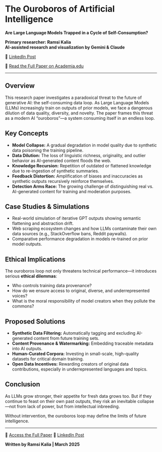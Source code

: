 # The Ouroboros of Artificial Intelligence

**Are Large Language Models Trapped in a Cycle of Self-Consumption?**

**Primary researcher: Ramsi Kalia**  
**AI-assisted research and visualization by Gemini & Claude**

:link: [LinkedIn Post](https://www.linkedin.com/posts/ramsikalia_the-ouroboros-of-ai-llms-and-genai-activity-7302087247963566080-Uu0R?utm_source=share&utm_medium=member_desktop&rcm=ACoAAAnO1jkBXabJGpbgXYgLI5NmSrw-ACeEGP4)

📄 [Read the Full Paper on Academia.edu](https://www.academia.edu/128171748/The_Ouroboros_of_Artificial_Intelligence_Are_Large_Language_Models_Trapped_in_a_Cycle_of_Self_Consumption)

---

## **Overview**

This research paper investigates a paradoxical threat to the future of generative AI: the self-consuming data loop. As Large Language Models (LLMs) increasingly train on outputs of prior models, we face a dangerous dilution of data quality, diversity, and novelty. The paper frames this threat as a modern AI “ouroboros”—a system consuming itself in an endless loop.

## **Key Concepts**

- **Model Collapse:** A gradual degradation in model quality due to synthetic data poisoning the training pipeline.
- **Data Dilution:** The loss of linguistic richness, originality, and outlier behavior as AI-generated content floods the web.
- **Knowledge Recursion:** Repetition of outdated or flattened knowledge due to re-ingestion of synthetic summaries.
- **Feedback Distortion:** Amplification of biases and inaccuracies as synthetic outputs recursively reinforce themselves.
- **Detection Arms Race:** The growing challenge of distinguishing real vs. AI-generated content for training and moderation purposes.

## **Case Studies & Simulations**

- Real-world simulation of iterative GPT outputs showing semantic flattening and abstraction drift.
- Web scraping ecosystem changes and how LLMs contaminate their own data sources (e.g., StackOverflow bans, Reddit paywalls).
- Comparative performance degradation in models re-trained on prior model outputs.

## **Ethical Implications**

The ouroboros loop not only threatens technical performance—it introduces serious **ethical dilemmas**:

- Who controls training data provenance?
- How do we ensure access to original, diverse, and underrepresented voices?
- What is the moral responsibility of model creators when they pollute the commons?

## **Proposed Solutions**

- **Synthetic Data Filtering:** Automatically tagging and excluding AI-generated content from future training sets.
- **Content Provenance & Watermarking:** Embedding traceable metadata into AI outputs.
- **Human-Curated Corpora:** Investing in small-scale, high-quality datasets for critical domain training.
- **Open Data Incentives:** Rewarding creators of original data contributions, especially in underrepresented languages and topics.

## **Conclusion**

As LLMs grow stronger, their appetite for fresh data grows too. But if they continue to feast on their own past outputs, they risk an inevitable collapse—not from lack of power, but from intellectual inbreeding.

Without intervention, the ouroboros loop may define the limits of future intelligence.

---

📎 [Access the Full Paper](https://www.academia.edu/128171748/The_Ouroboros_of_Artificial_Intelligence_Are_Large_Language_Models_Trapped_in_a_Cycle_of_Self_Consumption)
:link: [LinkedIn Post](https://www.linkedin.com/posts/ramsikalia_the-ouroboros-of-ai-llms-and-genai-activity-7302087247963566080-Uu0R?utm_source=share&utm_medium=member_desktop&rcm=ACoAAAnO1jkBXabJGpbgXYgLI5NmSrw-ACeEGP4)

**Written by Ramsi Kalia | March 2025**
